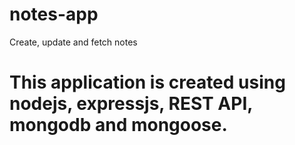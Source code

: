 # notes-app
Create, update and fetch notes 

# This application is created using nodejs, expressjs, REST API, mongodb and mongoose.

#

